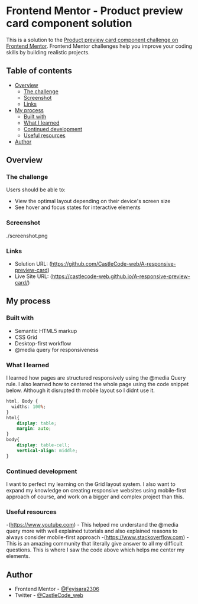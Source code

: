 # Frontend Mentor - Product preview card component solution

This is a solution to the [Product preview card component challenge on Frontend Mentor](https://www.frontendmentor.io/challenges/product-preview-card-component-GO7UmttRfa). Frontend Mentor challenges help you improve your coding skills by building realistic projects. 

## Table of contents

- [Overview](#overview)
  - [The challenge](#the-challenge)
  - [Screenshot](#screenshot)
  - [Links](#links)
- [My process](#my-process)
  - [Built with](#built-with)
  - [What I learned](#what-i-learned)
  - [Continued development](#continued-development)
  - [Useful resources](#useful-resources)
- [Author](#author)


## Overview

### The challenge

Users should be able to:

- View the optimal layout depending on their device's screen size
- See hover and focus states for interactive elements

### Screenshot

./screenshot.png

### Links

- Solution URL: (https://github.com/CastleCode-web/A-responsive-preview-card)
- Live Site URL: (https://castlecode-web.github.io/A-responsive-preview-card/)

## My process

### Built with

- Semantic HTML5 markup
- CSS Grid
- Desktop-first workflow
- @media query for responsiveness


### What I learned

I learned how pages are structured responsively using the @media Query rule. I also learned how to centered the whole page using the code snippet below. Although it disrupted th mobile layout so I didnt use it.

```css
html, Body {
  widths: 100%;
}
html{
    display: table;
    margin: auto;
}
body{
    display: table-cell;
    vertical-align: middle;
}
```


### Continued development

I want to perfect my learning on the Grid layout system. I also want to expand my knowledge on creating responsive websites using mobile-first approach of course, and work on a bigger and complex project than this.


### Useful resources

-(https://www.youtube.com) - This helped me understand the @media query more with well explained tutorials and also explained reasons to always consider mobile-first approach
-(https://www.stackoverflow.com) - This is an amazing community that literally give answer to all my difficult questions. This is where I saw the code above which helps me center my elements.



## Author

- Frontend Mentor - [@Feyisara2306](https://www.frontendmentor.io/profile/Feyisara2306)
- Twitter - [@CastleCode_web](https://twitter.com/CastleCode_web)


